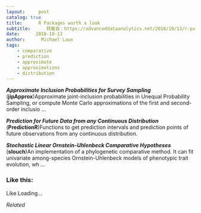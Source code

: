 ```yaml
---
layout:     post
catalog: true
title:      R Packages worth a look
subtitle:      转载自：https://advanceddataanalytics.net/2018/10/13/r-packages-worth-a-look-1301/
date:      2018-10-13
author:      Michael Laux
tags:
    - comparative
    - prediction
    - approximate
    - approximations
    - distribution
---
```


***Approximate Inclusion Probabilities for Survey Sampling*** (**jipApprox**)Approximate joint-inclusion probabilities in Unequal Probability Sampling, or compute Monte Carlo approximations of the first and second-order inclusio …

***Prediction for Future Data from any Continuous Distribution*** (**PredictionR**)Functions to get prediction intervals and prediction points of future observations from any continuous distribution.

***Stochastic Linear Ornstein-Uhlenbeck Comparative Hypotheses*** (**slouch**)An implementation of a phylogenetic comparative method. It can fit univariate among-species Ornstein-Uhlenbeck models of phenotypic trait evolution, wh …





### Like this:

Like Loading...


*Related*

